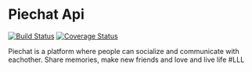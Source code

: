 # Piechat Api
[![Build Status](https://travis-ci.org/davdwhyte87/piechat-api.svg?branch=develop)](https://travis-ci.org/davdwhyte87/piechat-api)
[![Coverage Status](https://coveralls.io/repos/github/davdwhyte87/piechat-api/badge.svg?branch=ch-add-travisci-163827734)](https://coveralls.io/github/davdwhyte87/piechat-api?branch=ch-add-travisci-163827734)

Piechat is a platform where people can socialize and communicate with eachother. Share memories, make new friends and love and live life #LLL